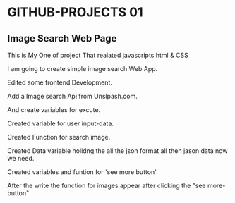 # GITHUB-PROJECTS 01
## Image Search Web Page

This is My One of project That realated javascripts html & CSS

I am going to create simple image search Web App.

Edited some frontend Development.

Add a Image search Api from Unslpash.com.

And create variables for excute.

Created variable for user input-data.

Created  Function for search image.

Created Data variable holidng the all the json format all then jason data now we need.

Created variables and funtion for 'see more button'

After the write the function for images appear after clicking the "see more-button"


